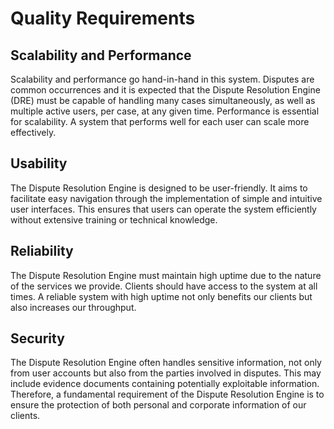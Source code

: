# Quality Requirements

## Scalability and Performance

Scalability and performance go hand-in-hand in this system. Disputes are common occurrences and it is expected that the Dispute Resolution Engine (DRE) must be capable of handling many cases simultaneously, as well as multiple active users, per case, at any given time. Performance is essential for scalability. A system that performs well for each user can scale more effectively.

## Usability

The Dispute Resolution Engine is designed to be user-friendly. It aims to facilitate easy navigation through the implementation of simple and intuitive user interfaces. This ensures that users can operate the system efficiently without extensive training or technical knowledge.

## Reliability

The Dispute Resolution Engine must maintain high uptime due to the nature of the services we provide. Clients should have access to the system at all times. A reliable system with high uptime not only benefits our clients but also increases our throughput.

## Security

The Dispute Resolution Engine often handles sensitive information, not only from user accounts but also from the parties involved in disputes. This may include evidence documents containing potentially exploitable information. Therefore, a fundamental requirement of the Dispute Resolution Engine is to ensure the protection of both personal and corporate information of our clients.
